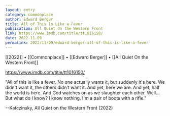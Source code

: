```yaml
---
layout: entry
category: commonplace
author: Edward Berger
title: All of This Is Like a Fever
publication: All Quiet On the Western Front
link: https://www.imdb.com/title/tt1016150/
date: 2022-11-09
permalink: 2022/11/09/edward-berger-all-of-this-is-like-a-fever
---
```


[[2022]] • [[Commonplace]] • [[Edward Berger]] • [[All Quiet On the Western Front]]

https://www.imdb.com/title/tt1016150/

"All of this is like a fever. No one actually wants it, but suddenly it's here. We didn't want it, the others didn't want it. And yet, here we are. And yet, half the world is here. And God watches on as we slaughter each other. Well... But what do I know? I know nothing. I'm a pair of boots with a rifle."

--Katczinsky, All Quiet on the Western Front (2022)